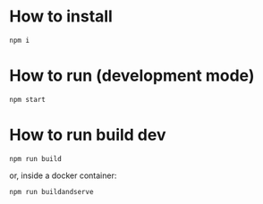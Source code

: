 # How to install

    npm i

# How to run (development mode)

    npm start

# How to run build dev

    npm run build

or, inside a docker container:

    npm run buildandserve
